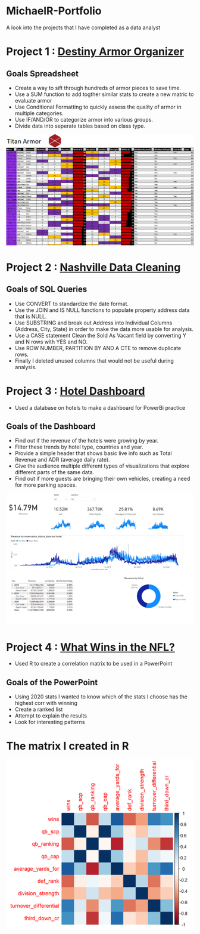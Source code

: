# MichaelR-Portfolio 
A look into the projects that I have completed as a data analyst

# Project 1 : [Destiny Armor Organizer](https://github.com/MichaelR98/Destiny2-Armor) 
## Goals Spreadsheet
* Create a way to sift through hundreds of armor pieces to save time.
* Use a SUM function to add togther similar stats to create a new matric to evaluate armor 
* Use Conditional Formatting to quickly assess the quality of armor in multiple categories.
* Use IF/AND/OR to categorize armor into various groups.
* Divide data into seperate tables based on class type. 

![](images/armorexample.PNG)

# Project 2 : [Nashville Data Cleaning](https://github.com/MichaelR98/NashvilleDataCleaning) 
## Goals of SQL Queries
* Use CONVERT to standardize the date format.
* Use the JOIN and IS NULL functions to populate property address data that is NULL.
* Use SUBSTRING and break out Address into Individual Columns (Address, City, State) in order to make the data more usable for analysis.
* Use a CASE statement Clean the Sold As Vacant field by converting Y and N rows with YES and NO. 
* Use ROW NUMBER, PARTITION BY AND A CTE to remove duplicate rows.
* Finally I deleted unused columns that would not be useful during analysis.



# Project 3 : [Hotel Dashboard](https://github.com/MichaelR98/Hotel-Project)
* Used a database on hotels to make a dashboard for PowerBi practice

## Goals of the Dashboard
* Find out if the revenue of the hotels were growing by year. 
* Filter these trends by hotel type, countries and year.
* Provide a simple header that shows basic live info such as Total Revenue and ADR (average daily rate).
* Give the audience multiple different types of visualizations that explore different parts of the same data.
* Find out if more guests are bringing their own vehicles, creating a need for more parking spaces.

![](images/image_2021-07-20_120801.png)


# Project 4 : [What Wins in the NFL?](https://github.com/MichaelR98/NFL-Powerpoint)
* Used R to create a correlation matrix to be used in a PowerPoint

## Goals of the PowerPoint
* Using 2020 stats I wanted to know which of the stats I choose has the highest corr with winning
* Create a ranked list
* Attempt to explain the results
* Look for interesting patterns

# The matrix I created in R 
![](images/nfl%20matrix.png)







